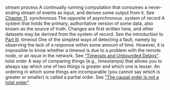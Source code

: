 stream process 
A continually running computation that consumes a never-ending stream of events as input, and
derives some output from it. See [Chapter 11](ch11.html#ch_stream). synchronous 
The opposite of asynchronous. system of record 
A system that holds the primary, authoritative version of some data, also known as the source of
truth. Changes are first written here, and other datasets may be derived from the system of
record. See the introduction to [Part III](part03.html#part_systems). timeout 
One of the simplest ways of detecting a fault, namely by observing the lack of a response within
some amount of time. However, it is impossible to know whether a timeout is due to a problem with
the remote node, or an issue in the network. See [“Timeouts and Unbounded Delays”](ch08.html#sec_distributed_queueing). total order 
A way of comparing things (e.g., timestamps) that allows you to always say which one of two things
is greater and which one is lesser. An ordering in which some things are incomparable (you cannot
say which is greater or smaller) is called a partial order. See
[“The causal order is not a total order”](ch09.html#sec_consistency_causal_not_total).